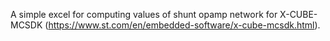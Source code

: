 A simple excel for computing values of shunt opamp network for X-CUBE-MCSDK (https://www.st.com/en/embedded-software/x-cube-mcsdk.html).
